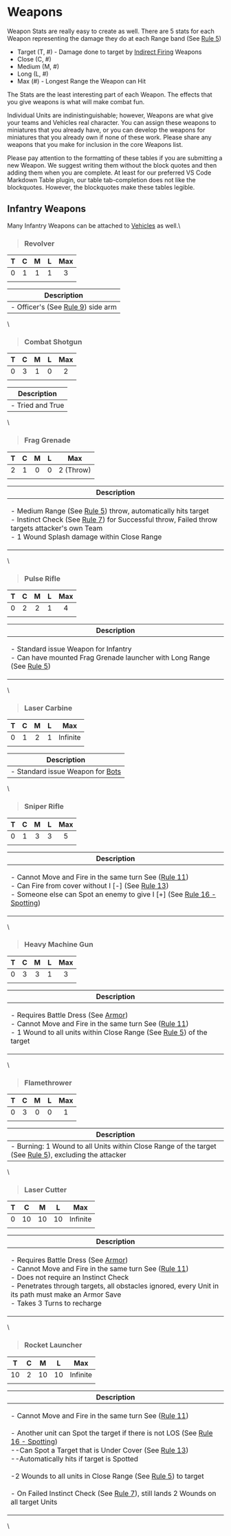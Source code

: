 # Weapons

Weapon Stats are really easy to create as well. There are 5 stats for each Weapon representing the damage they do at each Range band (See [Rule 5](broken-reference))

* Target (T, #) - Damage done to target by [Indirect Firing](../rules/indirect\_fire.md) Weapons
* Close (C, #)
* Medium (M, #)
* Long (L, #)
* Max (#) - Longest Range the Weapon can Hit

The Stats are the least interesting part of each Weapon. The effects that you give weapons is what will make combat fun.

Individual Units are indinistinguishable; however, Weapons are what give your teams and Vehicles real character. You can assign these weapons to miniatures that you already have, or you can develop the weapons for miniatures that you already own if none of these work. Please share any weapons that you make for inclusion in the core Weapons list.

Please pay attention to the formatting of these tables if you are submitting a new Weapon. We suggest writing them without the block quotes and then adding them when you are complete. At least for our preferred VS Code Markdown Table plugin, our table tab-completion does not like the blockquotes. However, the blockquotes make these tables legible.

## **Infantry Weapons**

Many Infantry Weapons can be attached to [Vehicles](vehicles.md) as well.\


> ### **Revolver**

| T |  C  |  M  |  L  | Max |
| - | :-: | :-: | :-: | :-: |
| 0 |  1  |  1  |  1  |  3  |
|   |     |     |     |     |

| Description                                           |
| ----------------------------------------------------- |
| - Officer's (See [Rule 9](broken-reference)) side arm |

\


> ### **Combat Shotgun**

| T |  C  |  M  |  L  | Max |
| - | :-: | :-: | :-: | :-: |
| 0 |  3  |  1  |  0  |  2  |
|   |     |     |     |     |

| Description      |
| ---------------- |
| - Tried and True |

\


> ### **Frag Grenade**

|  T  |  C  |  M  |  L  |    Max    |
| :-: | :-: | :-: | :-: | :-------: |
|  2  |  1  |  0  |  0  | 2 (Throw) |
|     |     |     |     |           |

| Description                                                                                                                                                                                                                                                                     |
| ------------------------------------------------------------------------------------------------------------------------------------------------------------------------------------------------------------------------------------------------------------------------------- |
| <p>- Medium Range (See <a href="broken-reference">Rule 5</a>) throw, automatically hits target<br>- Instinct Check (See <a href="broken-reference">Rule 7</a>) for Successful throw, Failed throw targets attacker's own Team<br>- 1 Wound Splash damage within Close Range</p> |

\


> ### **Pulse Rifle**

| T |  C  |  M  |  L  | Max |
| - | :-: | :-: | :-: | :-: |
| 0 |  2  |  2  |  1  |  4  |
|   |     |     |     |     |

| Description                                                                                                                                         |
| --------------------------------------------------------------------------------------------------------------------------------------------------- |
| <p>- Standard issue Weapon for Infantry<br>- Can have mounted Frag Grenade launcher with Long Range (See <a href="broken-reference">Rule 5</a>)</p> |

\


> ### **Laser Carbine**

| T |  C  |  M  |  L  |    Max   |
| - | :-: | :-: | :-: | :------: |
| 0 |  1  |  2  |  1  | Infinite |
|   |     |     |     |          |

| Description                                 |
| ------------------------------------------- |
| - Standard issue Weapon for [Bots](bots.md) |

\


> ### **Sniper Rifle**

| T |  C  |  M  |  L  | Max |
| - | :-: | :-: | :-: | :-: |
| 0 |  1  |  3  |  3  |  5  |
|   |     |     |     |     |

| Description                                                                                                                                                                                                                                                                               |
| ----------------------------------------------------------------------------------------------------------------------------------------------------------------------------------------------------------------------------------------------------------------------------------------- |
| <p>- Cannot Move and Fire in the same turn See (<a href="broken-reference">Rule 11</a>)<br>- Can Fire from cover without I [-] (See <a href="broken-reference">Rule 13</a>)<br>- Someone else can Spot an enemy to give I [+] (See <a href="broken-reference">Rule 16 - Spotting</a>)</p> |

\


> ### **Heavy Machine Gun**

| T |  C  |  M  |  L  | Max |
| - | :-: | :-: | :-: | :-: |
| 0 |  3  |  3  |  1  |  3  |
|   |     |     |     |     |

| Description                                                                                                                                                                                                                                                      |
| ---------------------------------------------------------------------------------------------------------------------------------------------------------------------------------------------------------------------------------------------------------------- |
| <p>- Requires Battle Dress (See <a href="armor.md">Armor</a>)<br>- Cannot Move and Fire in the same turn See (<a href="broken-reference">Rule 11</a>)<br>- 1 Wound to all units within Close Range (See <a href="broken-reference">Rule 5</a>) of the target</p> |

\


> ### **Flamethrower**

| T |  C  |  M  |  L  | Max |
| - | :-: | :-: | :-: | :-: |
| 0 |  3  |  0  |  0  |  1  |
|   |     |     |     |     |

| Description                                                                                                               |
| ------------------------------------------------------------------------------------------------------------------------- |
| - Burning: 1 Wound to all Units within Close Range of the target (See [Rule 5](broken-reference)), excluding the attacker |

\


> ### **Laser Cutter**

| T |  C  |  M  |  L  |    Max   |
| - | :-: | :-: | :-: | :------: |
| 0 |  10 |  10 |  10 | Infinite |
|   |     |     |     |          |

| Description                                                                                                                                                                                                                                                                                                                             |
| --------------------------------------------------------------------------------------------------------------------------------------------------------------------------------------------------------------------------------------------------------------------------------------------------------------------------------------- |
| <p>- Requires Battle Dress (See <a href="armor.md">Armor</a>)<br>- Cannot Move and Fire in the same turn See (<a href="broken-reference">Rule 11</a>)<br>- Does not require an Instinct Check<br>- Penetrates through targets, all obstacles ignored, every Unit in its path must make an Armor Save<br>- Takes 3 Turns to recharge</p> |

\


> ### **Rocket Launcher**

| T  |  C  |  M  |  L  |    Max   |
| -- | :-: | :-: | :-: | :------: |
| 10 |  2  |  10 |  10 | Infinite |
|    |     |     |     |          |

| Description                                                                                                                                                                                                                                                                                                                                                                                                                                                                                                                                                                       |
| --------------------------------------------------------------------------------------------------------------------------------------------------------------------------------------------------------------------------------------------------------------------------------------------------------------------------------------------------------------------------------------------------------------------------------------------------------------------------------------------------------------------------------------------------------------------------------- |
| <p>- Cannot Move and Fire in the same turn See (<a href="broken-reference">Rule 11</a>)<br><br>- Another unit can Spot the target if there is not LOS (See <a href="broken-reference">Rule 16 - Spotting</a>)<br>--Can Spot a Target that is Under Cover (See <a href="broken-reference">Rule 13</a>)<br>--Automatically hits if target is Spotted<br><br>-2 Wounds to all units in Close Range (See <a href="broken-reference">Rule 5</a>) to target<br><br>- On Failed Instinct Check (See <a href="broken-reference">Rule 7</a>), still lands 2 Wounds on all target Units</p> |

\
